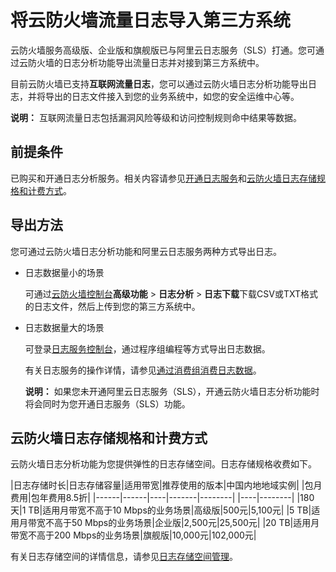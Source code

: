 # 将云防火墙流量日志导入第三方系统

云防火墙服务高级版、企业版和旗舰版已与阿里云日志服务（SLS）打通。您可通过云防火墙的日志分析功能导出流量日志并对接到第三方系统中。

目前云防火墙已支持**互联网流量日志**，您可以通过云防火墙日志分析功能导出日志，并将导出的日志文件接入到您的业务系统中，如您的安全运维中心等。

**说明：** 互联网流量日志包括漏洞风险等级和访问控制规则命中结果等数据。

## 前提条件

已购买和开通日志分析服务。相关内容请参见[开通日志服务](/cn.zh-CN/日志/日志分析/开通日志分析服务.md)和[云防火墙日志存储规格和计费方式](#section_4h0_abt_22j)。

## 导出方法

您可通过云防火墙日志分析功能和阿里云日志服务两种方式导出日志。

-   日志数据量小的场景

    可通过[云防火墙控制台](https://yundun.console.aliyun.com/?p=cfwnext)**高级功能** \> **日志分析** \> **日志下载**下载CSV或TXT格式的日志文件，然后上传到您的第三方系统中。

-   日志数据量大的场景

    可登录[日志服务控制台](https://sls.console.aliyun.com)，通过程序组编程等方式导出日志数据。

    有关日志服务的操作详情，请参见[通过消费组消费日志数据](/cn.zh-CN/消费与投递/实时消费/消费组消费/通过消费组消费日志数据.md)。

    **说明：** 如果您未开通阿里云日志服务（SLS），开通云防火墙日志分析功能时将会同时为您开通日志服务（SLS）功能。


## 云防火墙日志存储规格和计费方式

云防火墙日志分析功能为您提供弹性的日志存储空间。日志存储规格收费如下。

|日志存储时长|日志存储容量|适用带宽|推荐使用的版本|中国内地地域实例|
|包月费用|包年费用8.5折|
|------|------|----|-------|--------|
|----|--------|
|180天|1 TB|适用月带宽不高于10 Mbps的业务场景|高级版|500元|5,100元|
|5 TB|适用月带宽不高于50 Mbps的业务场景|企业版|2,500元|25,500元|
|20 TB|适用月带宽不高于200 Mbps的业务场景|旗舰版|10,000元|102,000元|

有关日志存储空间的详情信息，请参见[日志存储空间管理](/cn.zh-CN/日志/日志分析/日志存储空间管理.md)。

